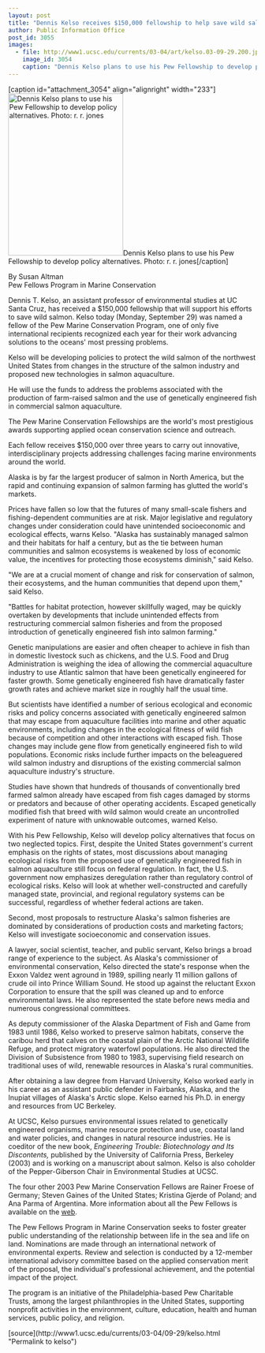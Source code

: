 ```yaml
---
layout: post
title: "Dennis Kelso receives $150,000 fellowship to help save wild salmon"
author: Public Information Office
post_id: 3055
images:
  - file: http://www1.ucsc.edu/currents/03-04/art/kelso.03-09-29.200.jpg
    image_id: 3054
    caption: "Dennis Kelso plans to use his Pew Fellowship to develop policy alternatives. Photo: r. r. jones"
---
```


[caption id="attachment_3054" align="alignright" width="233"]<a href="http://localhost/mysite/wp-content/uploads/2003/09/kelso.03-09-29.200.jpg"><img class="size-full wp-image-3054" src="http://localhost/mysite/wp-content/uploads/2003/09/kelso.03-09-29.200.jpg" alt="Dennis Kelso plans to use his Pew Fellowship to develop policy alternatives. Photo: r. r. jones" width="233" height="329" /></a>Dennis Kelso plans to use his Pew Fellowship to develop policy alternatives. Photo: r. r. jones[/caption]
<p>
  By Susan Altman<br>
  Pew Fellows Program in Marine Conservation<br>
</p>
<p>
  Dennis T. Kelso, an assistant professor of environmental studies at UC Santa Cruz, has received a $150,000 fellowship that will support his efforts to save wild salmon. Kelso today (Monday, September 29) was named a fellow of the Pew Marine Conservation Program, one of only five international recipients recognized each year for their work advancing solutions to the oceans' most pressing problems.<br>
</p>
<p>
  Kelso will be developing policies to protect the wild salmon of the northwest United States from changes in the structure of the salmon industry and proposed new technologies in salmon aquaculture.
</p>
<p>
  He will use the funds to address the problems associated with the production of farm-raised salmon and the use of genetically engineered fish in commercial salmon aquaculture.<br>
</p>
<p>
  The Pew Marine Conservation Fellowships are the world's most prestigious awards supporting applied ocean conservation science and outreach.
</p>
<p>
  Each fellow receives $150,000 over three years to carry out innovative, interdisciplinary projects addressing challenges facing marine environments around the world.<br>
</p>
<p>
  Alaska is by far the largest producer of salmon in North America, but the rapid and continuing expansion of salmon farming has glutted the world's markets.
</p>
<p>
  Prices have fallen so low that the futures of many small-scale fishers and fishing-dependent communities are at risk. Major legislative and regulatory changes under consideration could have unintended socioeconomic and ecological effects, warns Kelso. "Alaska has sustainably managed salmon and their habitats for half a century, but as the tie between human communities and salmon ecosystems is weakened by loss of economic value, the incentives for protecting those ecosystems diminish," said Kelso.<br>
</p>
<p>
  "We are at a crucial moment of change and risk for conservation of salmon, their ecosystems, and the human communities that depend upon them," said Kelso.
</p>
<p>
  "Battles for habitat protection, however skillfully waged, may be quickly overtaken by developments that include unintended effects from restructuring commercial salmon fisheries and from the proposed introduction of genetically engineered fish into salmon farming."<br>
</p>
<p>
  Genetic manipulations are easier and often cheaper to achieve in fish than in domestic livestock such as chickens, and the U.S. Food and Drug Administration is weighing the idea of allowing the commercial aquaculture industry to use Atlantic salmon that have been genetically engineered for faster growth. Some genetically engineered fish have dramatically faster growth rates and achieve market size in roughly half the usual time.<br>
</p>
<p>
  But scientists have identified a number of serious ecological and economic risks and policy concerns associated with genetically engineered salmon that may escape from aquaculture facilities into marine and other aquatic environments, including changes in the ecological fitness of wild fish because of competition and other interactions with escaped fish. Those changes may include gene flow from genetically engineered fish to wild populations. Economic risks include further impacts on the beleaguered wild salmon industry and disruptions of the existing commercial salmon aquaculture industry's structure.
</p>
<p>
  Studies have shown that hundreds of thousands of conventionally bred farmed salmon already have escaped from fish cages damaged by storms or predators and because of other operating accidents. Escaped genetically modified fish that breed with wild salmon would create an uncontrolled experiment of nature with unknowable outcomes, warned Kelso.<br>
</p>
<p>
  With his Pew Fellowship, Kelso will develop policy alternatives that focus on two neglected topics. First, despite the United States government's current emphasis on the rights of states, most discussions about managing ecological risks from the proposed use of genetically engineered fish in salmon aquaculture still focus on federal regulation. In fact, the U.S. government now emphasizes deregulation rather than regulatory control of ecological risks. Kelso will look at whether well-constructed and carefully managed state, provincial, and regional regulatory systems can be successful, regardless of whether federal actions are taken.<br>
</p>
<p>
  Second, most proposals to restructure Alaska's salmon fisheries are dominated by considerations of production costs and marketing factors; Kelso will investigate socioeconomic and conservation issues.<br>
</p>
<p>
  A lawyer, social scientist, teacher, and public servant, Kelso brings a broad range of experience to the subject. As Alaska's commissioner of environmental conservation, Kelso directed the state's response when the Exxon Valdez went aground in 1989, spilling nearly 11 million gallons of crude oil into Prince William Sound. He stood up against the reluctant Exxon Corporation to ensure that the spill was cleaned up and to enforce environmental laws. He also represented the state before news media and numerous congressional committees.<br>
</p>
<p>
  As deputy commissioner of the Alaska Department of Fish and Game from 1983 until 1986, Kelso worked to preserve salmon habitats, conserve the caribou herd that calves on the coastal plain of the Arctic National Wildlife Refuge, and protect migratory waterfowl populations. He also directed the Division of Subsistence from 1980 to 1983, supervising field research on traditional uses of wild, renewable resources in Alaska's rural communities.
</p>
<p>
  After obtaining a law degree from Harvard University, Kelso worked early in his career as an assistant public defender in Fairbanks, Alaska, and the Inupiat villages of Alaska's Arctic slope. Kelso earned his Ph.D. in energy and resources from UC Berkeley.<br>
</p>
<p>
  At UCSC, Kelso pursues environmental issues related to genetically engineered organisms, marine resource protection and use, coastal land and water policies, and changes in natural resource industries. He is coeditor of the new book, <i>Engineering Trouble: Biotechnology and Its Discontents,</i> published by the University of California Press, Berkeley (2003) and is working on a manuscript about salmon. Kelso is also coholder of the Pepper-Giberson Chair in Environmental Studies at UCSC.<br>
</p>
<p>
  The four other 2003 Pew Marine Conservation Fellows are Rainer Froese of Germany; Steven Gaines of the United States; Kristina Gjerde of Poland; and Ana Parma of Argentina. More information about all the Pew Fellows is available on the <a href="http://www.pewmarine.org">web</a>.<br>
</p>
<p>
  The Pew Fellows Program in Marine Conservation seeks to foster greater public understanding of the relationship between life in the sea and life on land. Nominations are made through an international network of environmental experts. Review and selection is conducted by a 12-member international advisory committee based on the applied conservation merit of the proposal, the individual's professional achievement, and the potential impact of the project.
</p>
<p>
  The program is an initiative of the Philadelphia-based Pew Charitable Trusts, among the largest philanthropies in the United States, supporting nonprofit activities in the environment, culture, education, health and human services, public policy, and religion.<br>
</p>
[source](http://www1.ucsc.edu/currents/03-04/09-29/kelso.html "Permalink to kelso")
